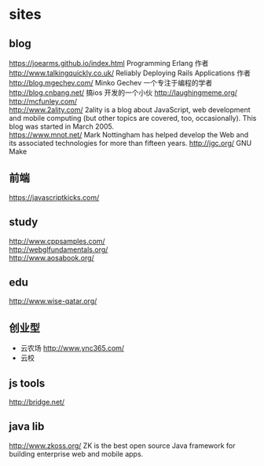sites
========  

## blog  

https://joearms.github.io/index.html  Programming Erlang 作者  
http://www.talkingquickly.co.uk/   Reliably Deploying Rails Applications  作者  
http://blog.mgechev.com/   Minko Gechev  一个专注于编程的学者  
http://blog.cnbang.net/  搞ios 开发的一个小伙
http://laughingmeme.org/  
http://mcfunley.com/  
http://www.2ality.com/  2ality is a blog about JavaScript, web development and mobile computing (but other topics are covered, too, occasionally). This blog was started in March 2005.  
https://www.mnot.net/  Mark Nottingham has helped develop the Web and its associated technologies for more than fifteen years.
http://jgc.org/  GNU Make 

## 前端  

https://javascriptkicks.com/  

## study  

http://www.cppsamples.com/  
http://webglfundamentals.org/  
http://www.aosabook.org/  

## edu  

http://www.wise-qatar.org/

## 创业型  

- 云农场  http://www.ync365.com/
- 云校 

## js tools  

http://bridge.net/  

## java lib

http://www.zkoss.org/  ZK is the best open source Java framework for building enterprise web and mobile apps.  